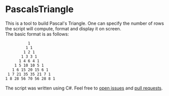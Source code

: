 # PascalsTriangle

This is a tool to build Pascal's Triangle. One can specify the number of rows the script will compute, format and display it on screen.<br>
The basic format is as follows:

```
          1           
         1 1          
        1 2 1         
       1 3 3 1        
      1 4 6 4 1       
    1 5 10 10 5 1     
   1 6 15 20 15 6 1   
 1 7 21 35 35 21 7 1  
1 8 28 56 70 56 28 8 1
```

The script was written using C#. Feel free to [open issues](//github.com/bored-user/PascalsTriangle/issues) and [pull requests](//github.com/bored-user/PascalsTriangle/pulls).
